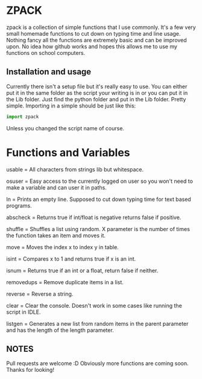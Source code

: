# ZPACK
zpack is a collection of simple functions that I use commonly.
It's a few very small homemade functions to cut down on typing time and line usage.
Nothing fancy all the functions are extremely basic and can be improved upon.
No idea how github works and hopes this allows me to use my functions on school computers.

## Installation and usage
Currently there isn't a setup file but it's really easy to use.
You can either put it in the same folder as the script your writing is in or you can put it in the Lib folder.
Just find the python folder and put in the Lib folder. Pretty simple.
Importing in a simple should be just like this:
```python
import zpack
```
Unless you changed the script name of course.

# Functions and Variables

usable = All characters from strings lib but whitespace.

osuser = Easy access to the currently logged on user so you won't need to make a variable and can user it in paths.

ln = Prints an empty line. Supposed to cut down typing time for text based programs.

abscheck = Returns true if int/float is negative returns false if positive.

shuffle = Shuffles a list using random. X parameter is the number of times the function takes an item and moves it.

move = Moves the index x to index y in table.

isint = Compares x to 1 and returns true if x is an int.

isnum = Returns true if an int or a float, return false if neither.

removedups = Remove duplicate items in a list.

reverse = Reverse a string.

clear = Clear the console. Doesn't work in some cases like running the script in IDLE.

listgen = Generates a new list from random items in the parent parameter and has the length of the length parameter.

## NOTES
Pull requests are welcome :D
Obviously more functions are coming soon.
Thanks for looking!
